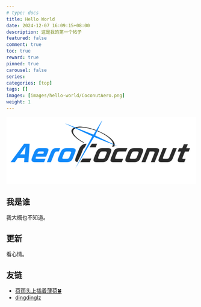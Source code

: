 ```yaml
---
# type: docs 
title: Hello World
date: 2024-12-07 16:09:15+08:00
description: 这是我的第一个帖子
featured: false
comment: true
toc: true
reward: true
pinned: true
carousel: false
series:
categories: [top]
tags: []
images: [images/hello-world/CoconutAero.png]
weight: 1
---
```


![Coconut-Aero](images/hello-world/CoconutAero.png)

## 我是谁

我大概也不知道。

## 更新

看心情。

## 友链

- [荷雨头上插着薄荷🍀](http://blog.soilzhu.su/)
- [dingdinglz](https://dingdinglz.github.io)